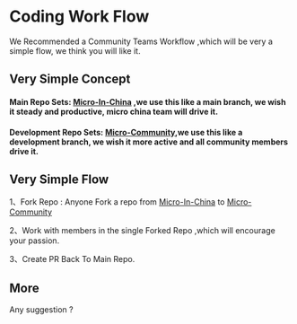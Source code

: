 # Coding Work Flow

We Recommended a Community Teams Workflow ,which will be very a simple flow, we think you will like it.


## Very Simple Concept

#### Main Repo Sets: [Micro-In-China](https://github.com/micro-in-cn) ,we use this like a main branch, we wish it steady and productive, micro china team will drive it.

#### Development Repo Sets: [Micro-Community](https://github.com/micro-community),we use this like a development branch, we wish it more active and all community members drive it.

## Very Simple Flow

1、Fork Repo : Anyone Fork a repo from [Micro-In-China](https://github.com/micro-in-cn) to [Micro-Community](https://github.com/micro-community)

2、Work with members in the single Forked Repo ,which will encourage your passion.

3、Create PR Back To Main Repo.

## More

Any suggestion ? 
